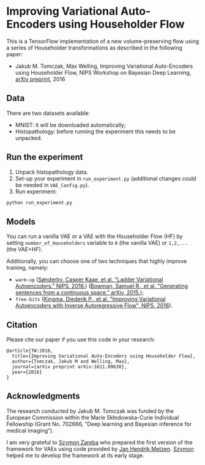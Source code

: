 # Improving Variational Auto-Encoders using Householder Flow
This is a TensorFlow implementation of a new volume-preserving flow using a series of Householder transformations as described in the following paper:
* Jakub M. Tomczak, Max Welling, Improving Variational Auto-Encoders using Householder Flow, NIPS Workshop on Bayesian Deep Learning, [arXiv preprint](https://arxiv.org/abs/1611.09630), 2016

## Data
There are two datasets available:
* MNIST: it will be downloaded automatically;
* Histopathology: before running the experiment this needs to be unpacked.

## Run the experiment
1. Unpack histopathology data.
2. Set-up your experiment in `run_experiment.py` (additional changes could be needed in `VAE_Config.py`).
3. Run experiment:
```bash
python run_experiment.py
```
## Models
You can run a vanilla VAE or a VAE with the Householder Flow (HF) by setting `number_of_Householders` variable to `0` (the vanilla VAE) or `1,2,...` (the VAE+HF).

Additionally, you can choose one of two techniques that highly improve training, namely:
* `warm-up` ([Sønderby, Casper Kaae, et al. "Ladder Variational Autoencoders." NIPS. 2016.](http://papers.nips.cc/paper/6275-ladder-variational-autoencoders.pdf)) ([Bowman, Samuel R., et al. "Generating sentences from a continuous space." arXiv, 2015.](https://arxiv.org/pdf/1511.06349.pdf?TB_iframe=true&width=921.6&height=921.6));
* `free-bits` ([Kingma, Diederik P., et al. "Improving Variational Autoencoders with Inverse Autoregressive Flow", NIPS. 2016](https://papers.nips.cc/paper/6581-improving-variational-autoencoders-with-inverse-autoregressive-flow.pdf)).

## Citation

Please cite our paper if you use this code in your research:

```
@article{TW:2016,
  title={Improving Variational Auto-Encoders using Householder Flow},
  author={Tomczak, Jakub M and Welling, Max},
  journal={arXiv preprint arXiv:1611.09630},
  year={2016}
}
```

## Acknowledgments
The research conducted by Jakub M. Tomczak was funded by the European Commission within the Marie Skłodowska-Curie Individual Fellowship (Grant No. 702666, ”Deep learning and Bayesian inference for medical imaging”).

I am very grateful to [Szymon Zaręba](https://www.ii.pwr.edu.pl/~szymon.zareba/) who prepared the first version of the framework for VAEs using code provided by [Jan Hendrik Metzen](https://jmetzen.github.io/2015-11-27/vae.html). [Szymon](https://www.ii.pwr.edu.pl/~szymon.zareba/) helped me to develop the framework at its early stage.
